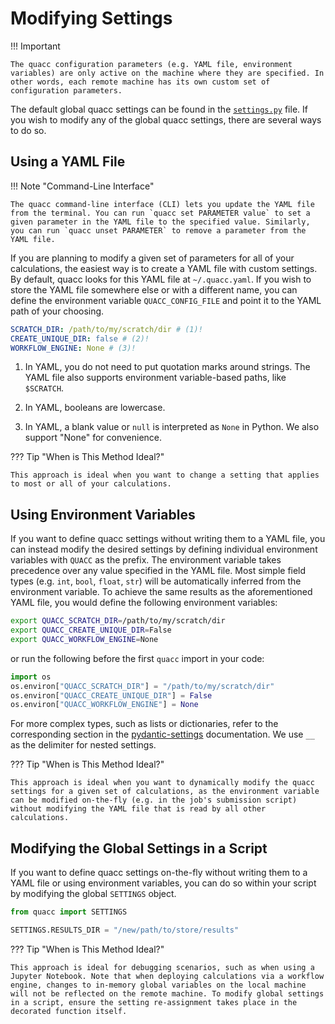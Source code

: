 # Modifying Settings

!!! Important

    The quacc configuration parameters (e.g. YAML file, environment variables) are only active on the machine where they are specified. In other words, each remote machine has its own custom set of configuration parameters.

The default global quacc settings can be found in the [`settings.py`](https://github.com/quantum-accelerators/quacc/blob/main/src/quacc/settings.py) file. If you wish to modify any of the global quacc settings, there are several ways to do so.

## Using a YAML File

!!! Note "Command-Line Interface"

    The quacc command-line interface (CLI) lets you update the YAML file from the terminal. You can run `quacc set PARAMETER value` to set a given parameter in the YAML file to the specified value. Similarly, you can run `quacc unset PARAMETER` to remove a parameter from the YAML file.

If you are planning to modify a given set of parameters for all of your calculations, the easiest way is to create a YAML file with custom settings. By default, quacc looks for this YAML file at `~/.quacc.yaml`. If you wish to store the YAML file somewhere else or with a different name, you can define the environment variable `QUACC_CONFIG_FILE` and point it to the YAML path of your choosing.

```yaml title="~/.quacc.yaml"
SCRATCH_DIR: /path/to/my/scratch/dir # (1)!
CREATE_UNIQUE_DIR: false # (2)!
WORKFLOW_ENGINE: None # (3)!
```

1. In YAML, you do not need to put quotation marks around strings. The YAML file also supports environment variable-based paths, like `$SCRATCH`.

2. In YAML, booleans are lowercase.

3. In YAML, a blank value or `null` is interpreted as `None` in Python. We also support "None" for convenience.

??? Tip "When is This Method Ideal?"

    This approach is ideal when you want to change a setting that applies to most or all of your calculations.

## Using Environment Variables

If you want to define quacc settings without writing them to a YAML file, you can instead modify the desired settings by defining individual environment variables with `QUACC` as the prefix. The environment variable takes precedence over any value specified in the YAML file. Most simple field types (e.g. `int`, `bool`, `float`, `str`) will be automatically inferred from the environment variable. To achieve the same results as the aforementioned YAML file, you would define the following environment variables:

```bash
export QUACC_SCRATCH_DIR=/path/to/my/scratch/dir
export QUACC_CREATE_UNIQUE_DIR=False
export QUACC_WORKFLOW_ENGINE=None
```

or run the following before the first `quacc` import in your code:

```python
import os
os.environ["QUACC_SCRATCH_DIR"] = "/path/to/my/scratch/dir"
os.environ["QUACC_CREATE_UNIQUE_DIR"] = False
os.environ["QUACC_WORKFLOW_ENGINE"] = None
```

For more complex types, such as lists or dictionaries, refer to the corresponding section in the [pydantic-settings](https://docs.pydantic.dev/latest/concepts/pydantic_settings/#parsing-environment-variable-values) documentation. We use `__` as the delimiter for nested settings.

??? Tip "When is This Method Ideal?"

    This approach is ideal when you want to dynamically modify the quacc settings for a given set of calculations, as the environment variable can be modified on-the-fly (e.g. in the job's submission script) without modifying the YAML file that is read by all other calculations.

## Modifying the Global Settings in a Script

If you want to define quacc settings on-the-fly without writing them to a YAML file or using environment variables, you can do so within your script by modifying the global `SETTINGS` object.

```python
from quacc import SETTINGS

SETTINGS.RESULTS_DIR = "/new/path/to/store/results"
```

??? Tip "When is This Method Ideal?"

    This approach is ideal for debugging scenarios, such as when using a Jupyter Notebook. Note that when deploying calculations via a workflow engine, changes to in-memory global variables on the local machine will not be reflected on the remote machine. To modify global settings in a script, ensure the setting re-assignment takes place in the decorated function itself.
